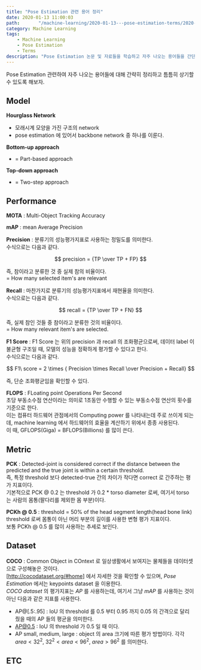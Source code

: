 ```yaml
---
title: "Pose Estimation 관련 용어 정리"
date: 2020-01-13 11:00:03
path:       "/machine-learning/2020-01-13---pose-estimation-terms/2020-01-13---pose-estimation-terms/"
category: Machine Learning
tags: 
    - Machine Learning
    - Pose Estimation
    - Terms
description: "Pose Estimation 논문 및 자료들을 학습하고 자주 나오는 용어들을 간단히 정리한 포스트입니다."
---
```


Pose Estimation 관련하여 자주 나오는 용어들에 대해 간략히 정리하고 틈틈히 상기할 수 있도록 해보자.

## Model

__Hourglass Network__  

- 모래시계 모양을 가진 구조의 network
- pose estimation 에 있어서 backbone network 중 하나를 이룬다.

__Bottom-up approach__  

- = Part-based approach

__Top-down approach__  

- = Two-step approach

## Performance

__MOTA__ : Multi-Object Tracking Accuracy

__mAP__ : mean Average Precision

__Precision__ : 분류기의 성능평가지표로 사용하는 정밀도를 의미한다.  
수식으로는 다음과 같다.  

$$
precision = {TP \over TP + FP}
$$

즉, 참이라고 분류한 것 중 실제 참의 비율이다.  
= How many selected item's are relevant

__Recall__ : 마찬가지로 분류기의 성능평가지표에서 재현율을 의미한다.  
수식으로는 다음과 같다.

$$
recall = {TP \over TP + FN}
$$

즉, 실제 참인 것들 중 참이라고 분류한 것의 비율이다.  
= How many relevant item's are selected.

__F1 Score__ : F1 Score 는 위의 precision 과 recall 의 조화평균으로써, 데이터 label 이 불균형 구조일 때, 모델의 성능을 정확하게 평가할 수 있다고 한다.  
수식으로는 다음과 같다.

$$
F1\ score = 2 \times { Precision \times Recall \over Precision + Recall}
$$

즉, 단순 조화평균임을 확인할 수 있다.

__FLOPS__ : FLoating point Operations Per Second  
    초당 부동소수점 연산이라는 의미로 1초동안 수행할 수 있는 부동소수점 연산의 횟수를 기준으로 한다.  
    이는 컴퓨터 하드웨어 관점에서의 Computing power 를 나타내는데 주로 쓰이게 되는데, machine learning 에서 하드웨어의 효율을 계산하기 위에서 종종 사용된다.  
    이 때, GFLOPS(Giga) = BFLOPS(Billions) 를 많이 쓴다.

## Metric

__PCK__ : Detected-joint is considered correct if the distance between the predicted and the true joint is within a certain threshold.  
즉, 특정 threshold 보다 detected-true 간의 차이가 작다면 correct 로 간주하는 평가 지표이다.  
기본적으로 PCK @ 0.2 는 threshold 가 0.2 * torso diameter 로써, 여기서 torso 는 사람의 몸통(팔다리를 제외한 몸 부분)이다.

__PCKh @ 0.5__ : threshold = 50% of the head segment length(head bone link)  
threshold 로써 몸통이 아닌 머리 부분의 길이를 사용한 변형 평가 지표이다.  
보통 PCKh @ 0.5 를 많이 사용하는 추세로 보인다.  

## Dataset

__COCO__ : Common Object in COntext 로 일상생활에서 보여지는 물체들을 데이터셋으로 구성해놓은 것이다.  
[http://cocodataset.org/#home] 에서 자세한 것을 확인할 수 있으며, _Pose Estimation_ 에서는 keypoints dataset 을 이용한다.  
_COCO dataset_ 의 평가지표는 _AP_ 를 사용하는데, 여기서 그냥 _mAP_ 를 사용하는 것이 아닌 다음과 같은 지표를 사용한다.  

- AP@\[.5:.95\] : IoU 의 threshold 를 0.5 부터 0.95 까지 0.05 의 간격으로 달리 줬을 때의 AP 들의 평균을 의미한다.
- AP@0.5 : IoU 의 threshold 가 0.5 일 때 이다.
- AP small, medium, large : object 의 area 크기에 따른 평가 방법이다. 각각 $area \lt 32^2$, $32^2 \lt area \lt 96^2$, $area > 96^2$ 를 의미한다.

## ETC

